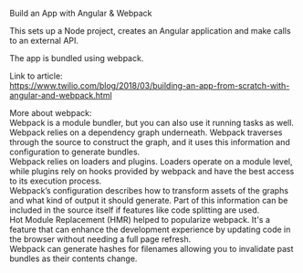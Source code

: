 Build an App with Angular & Webpack

This sets up a Node project, creates an Angular application and make calls to an external API.

The app is bundled using webpack.

Link to article:<br>
https://www.twilio.com/blog/2018/03/building-an-app-from-scratch-with-angular-and-webpack.html


More about webpack:<br>
Webpack is a module bundler, but you can also use it running tasks as well.<br>
Webpack relies on a dependency graph underneath. Webpack traverses through the source to construct the graph, and it uses this information and configuration to generate bundles.<br>
Webpack relies on loaders and plugins. Loaders operate on a module level, while plugins rely on hooks provided by webpack and have the best access to its execution process.<br>
Webpack’s configuration describes how to transform assets of the graphs and what kind of output it should generate. Part of this information can be included in the source itself if features like code splitting are used.<br>
Hot Module Replacement (HMR) helped to popularize webpack. It's a feature that can enhance the development experience by updating code in the browser without needing a full page refresh.<br>
Webpack can generate hashes for filenames allowing you to invalidate past bundles as their contents change.<br>